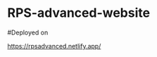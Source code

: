 # RPS-advanced-website

#Deployed on

<a href="https://rpsadvanced.netlify.app/" target="_blank">https://rpsadvanced.netlify.app/</a>
